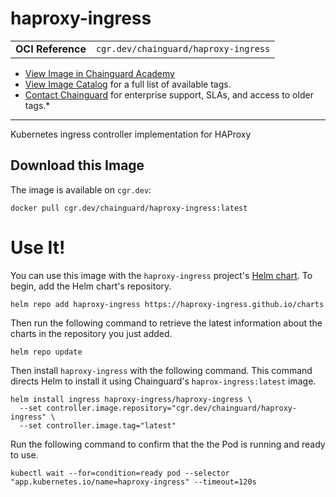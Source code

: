 <!--monopod:start-->
# haproxy-ingress
| | |
| - | - |
| **OCI Reference** | `cgr.dev/chainguard/haproxy-ingress` |


* [View Image in Chainguard Academy](https://edu.chainguard.dev/chainguard/chainguard-images/reference/haproxy-ingress/overview/)
* [View Image Catalog](https://console.enforce.dev/images/catalog) for a full list of available tags.
* [Contact Chainguard](https://www.chainguard.dev/chainguard-images) for enterprise support, SLAs, and access to older tags.*

---
<!--monopod:end-->

<!--overview:start-->
Kubernetes ingress controller implementation for HAProxy
<!--overview:end-->

<!--getting:start-->
## Download this Image
The image is available on `cgr.dev`:

```
docker pull cgr.dev/chainguard/haproxy-ingress:latest
```
<!--getting:end-->

<!--body:start-->
# Use It!

You can use this image with the `haproxy-ingress` project's [Helm chart](https://artifacthub.io/packages/helm/haproxy-ingress/haproxy-ingress). To begin, add the Helm chart's repository.

```shell
helm repo add haproxy-ingress https://haproxy-ingress.github.io/charts
```

Then run the following command to retrieve the latest information about the charts in the repository you just added.

```shell
helm repo update
```

Then install `haproxy-ingress` with the following command. This command directs Helm to install it using Chainguard's `haprox-ingress:latest` image.

```shell
helm install ingress haproxy-ingress/haproxy-ingress \
  --set controller.image.repository="cgr.dev/chainguard/haproxy-ingress" \
  --set controller.image.tag="latest"
```

Run the following command to confirm that the the Pod is running and ready to use.

```shell
kubectl wait --for=condition=ready pod --selector "app.kubernetes.io/name=haproxy-ingress" --timeout=120s
```
<!--body:end-->

